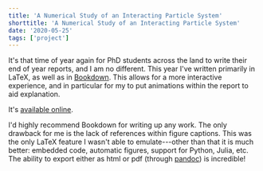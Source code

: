 ```yaml
---
title: 'A Numerical Study of an Interacting Particle System'
shorttitle: 'A Numerical Study of an Interacting Particle System'
date: '2020-05-25'
tags: ['project']
---
```


It's that time of year again for PhD students across the land to write their end of year reports, and I am no different. This year I've written primarily in LaTeX, as well as in [Bookdown](https://bookdown.org/yihui/bookdown/). This allows for a more interactive experience, and in particular for my to put animations within the report to aid explanation.

It's [available online](https://tom271.github.io/InteractingParticleSystems/).

I'd highly recommend Bookdown for writing up any work. The only drawback for me is the lack of references within figure captions. This was the only LaTeX feature I wasn't able to emulate---other than that it is much better: embedded code, automatic figures, support for Python, Julia, etc. The ability to export either as html or pdf (through [pandoc](https://pandoc.org/)) is incredible!
